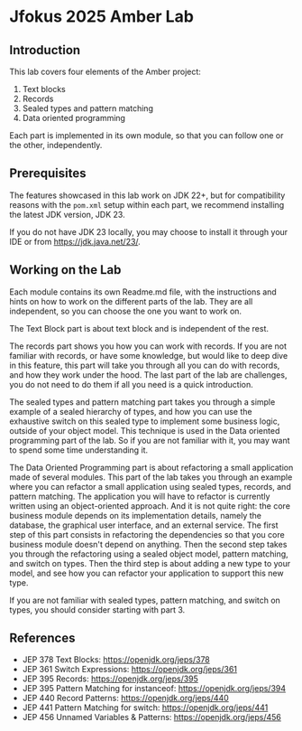 Jfokus 2025 Amber Lab
=====================


## Introduction

This lab covers four elements of the Amber project:

1. Text blocks
2. Records
3. Sealed types and pattern matching
4. Data oriented programming

Each part is implemented in its own module, so that you can follow one or the other, independently.

## Prerequisites

The features showcased in this lab work on JDK 22+, but for compatibility reasons with the `pom.xml` setup within each part, we recommend installing the latest JDK version, JDK 23.

If you do not have JDK 23 locally, you may choose to install it through your IDE or from https://jdk.java.net/23/.

## Working on the Lab

Each module contains its own Readme.md file, with the instructions and hints on how to work on the different parts of the lab. They are all independent, so you can choose the one you want to work on.

The Text Block part is about text block and is independent of the rest.

The records part shows you how you can work with records. If you are not familiar with records, or have some knowledge, but would like to deep dive in this feature, this part will take you through all you can do with records, and how they work under the hood. The last part of the lab are challenges, you do not need to do them if all you need is a quick introduction.

The sealed types and pattern matching part takes you through a simple example of a sealed hierarchy of types, and how you can use the exhaustive switch on this sealed type to implement some business logic, outside of your object model. This technique is used in the Data oriented programming part of the lab. So if you are not familiar with it, you may want to spend some time understanding it.

The Data Oriented Programming part is about refactoring a small application made of several modules. This part of the lab takes you through an  example where you can refactor a small application using sealed types, records, and pattern matching. The application you will have to refactor is currently written using an object-oriented approach. And it is not quite right: the core business module depends on its implementation details, namely the database, the graphical user interface, and an external service. The first step of this part consists in refactoring the dependencies so that you core business module doesn't depend on anything. Then the second step takes you through the refactoring using a sealed object model, pattern matching, and switch on types. Then the third step is about adding a new type to your model, and see how you can refactor your application to support this new type.

If you are not familiar with sealed types, pattern matching, and switch on types, you should consider starting with part 3.


## References

- JEP 378 Text Blocks: https://openjdk.org/jeps/378
- JEP 361 Switch Expressions: https://openjdk.org/jeps/361
- JEP 395 Records: https://openjdk.org/jeps/395
- JEP 395 Pattern Matching for instanceof: https://openjdk.org/jeps/394
- JEP 440 Record Patterns: https://openjdk.org/jeps/440
- JEP 441 Pattern Matching for switch: https://openjdk.org/jeps/441
- JEP 456 Unnamed Variables & Patterns: https://openjdk.org/jeps/456